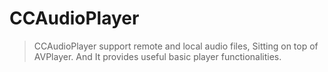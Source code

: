 CCAudioPlayer
=============

> CCAudioPlayer support remote and local audio files, Sitting on top of AVPlayer.
> And It provides useful basic player functionalities.

